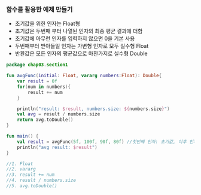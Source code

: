 ### 함수를 활용한 예제 만들기

- 초기값을 위한 인자는 Float형
- 초기값은 두번째 부터 나열된 인자의 최종 평균 결과에 더함
- 초기값에 아무런 인자를 입력하지 않으면 0을 기본 사용
- 두번째부터 받아들일 인자는 가변형 인자로 모두 실수형 Float
- 반환값은 모든 인자의 평균값으로 마찬가지로 실수형 Double



~~~kotlin
package chap03.section1

fun avgFunc(initial: Float, vararg numbers:Float): Double{
    var result = 0f
    for(num in numbers){
        result += num
    }

    println("result: $result, numbers.size: ${numbers.size}")
    val avg = result / numbers.size
    return avg.toDouble()
}

fun main() {
    val result = avgFunc(5f, 100f, 90f, 80f) //첫번째 인자: 초기값, 이후 인자는 가변인자
    println("avg result: $result")
}

//1. Float
//2. vararg
//3. result += num
//4. result / numbers.size
//5. avg.toDouble()
~~~

